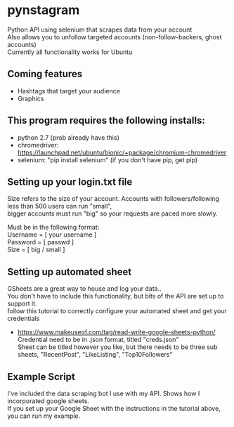 # pynstagram
Python API using selenium that scrapes data from your account</br>
Also allows you to unfollow targeted accounts (non-follow-backers, ghost accounts)</br>
Currently all functionality works for Ubuntu</br>

## Coming features
  - Hashtags that target your audience
  - Graphics
  
## This program requires the following installs:
  - python 2.7 (prob already have this)
  - chromedriver: https://launchpad.net/ubuntu/bionic/+package/chromium-chromedriver
  - selenium: "pip install selenium" (if you don't have pip, get pip)
  
## Setting up your login.txt file
Size refers to the size of your account. Accounts with followers/following less than 500 users can run "small",</br>
bigger accounts must run "big" so your requests are paced more slowly.</br>

Must be in the following format:</br>
Username = [ your username ]</br>
Password = [ passwd ]</br>
Size = [ big / small ]</br>

## Setting up automated sheet
GSheets are a great way to house and log your data.. </br>
You don't have to include this functionality, but bits of the API are set up to support it.</br>
follow this tutorial to correctly configure your automated sheet and get your credentials</br>
- https://www.makeuseof.com/tag/read-write-google-sheets-python/
Credential need to be in .json format, titled "creds.json"</br>
Sheet can be titled however you like, but there needs to be three sub sheets, "RecentPost", "LikeListing", "Top10Followers"</br>

## Example Script
I've included the data scraping bot I use with my API. Shows how I incorporated google sheets.</br>
If you set up your Google Sheet with the instructions in the tutorial above, you can run my example.</br>
